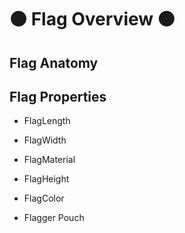 # 🟠 Flag Overview 🟠

## Flag Anatomy


## Flag Properties

- FlagLength
- FlagWidth
- FlagMaterial
- FlagHeight
- FlagColor

- Flagger Pouch